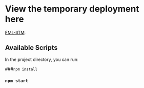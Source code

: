 # View the temporary deployment here 

 [EML-IITM](https://eml-iitm.netlify.app/).

## Available Scripts

In the project directory, you can run:

###`npm install`

### `npm start`



